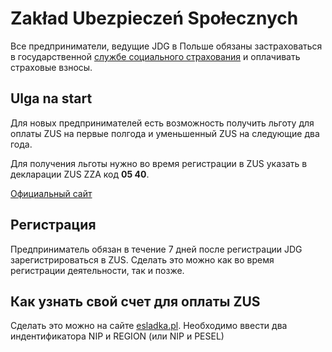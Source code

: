 # Zakład Ubezpieczeń Społecznych

Все предприниматели, ведущие JDG в Польше обязаны застраховаться в государственной
[службе социального страхования][1] и оплачивать страховые взносы.

## Ulga na start

Для новых предпринимателей есть возможность получить льготу
для оплаты ZUS на первые полгода и уменьшенный ZUS на следующие два года.

Для получения льготы нужно во время регистрации в ZUS указать в декларации ZUS ZZA код **05 40**.

[Официальный сайт][2]

## Регистрация

Предприниматель обязан в течение 7 дней после регистрации JDG зарегистрироваться
в ZUS. Сделать это можно как во время регистрации деятельности, так и позже.

## Как узнать свой счет для оплаты ZUS

Сделать это можно на сайте [esladka.pl][3]. Необходимо ввести два индентификатора NIP и REGION (или NIP и PESEL)

[1]: https://www.zus.pl
[2]: https://www.biznes.gov.pl/pl/firma/zus/chce-rozliczac-zus/ulga-na-start-6-miesiecy-bez-skladek-na-ubezpieczenie-spoleczne
[3]: https://eskladka.pl/Home